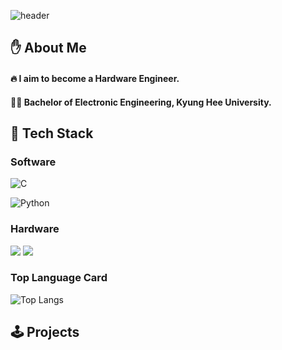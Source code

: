 <!-- ## Hi there 👋 -->

<!--
**Friday930/Friday930** is a ✨ _special_ ✨ repository because its `README.md` (this file) appears on your GitHub profile.

Here are some ideas to get you started:

- 🔭 I’m currently working on ...
- 🌱 I’m currently learning ...
- 👯 I’m looking to collaborate on ...
- 🤔 I’m looking for help with ...
- 💬 Ask me about ...
- 📫 How to reach me: ...
- 😄 Pronouns: ...
- ⚡ Fun fact: ...
-->

<!-- Header -->

![header](https://capsule-render.vercel.app/api?type=waving&color=auto&height=300&section=header&text=Good%20to%20see%20you👋&fontSize=90)

<!-- Body -->

## ✋ About Me
#### :fire: I aim to become a Hardware Engineer.
#### 👨‍🎓 Bachelor of Electronic Engineering, Kyung Hee University.

## 🧱 Tech Stack
### Software
<!-- C -->
![C](https://img.shields.io/badge/Lang-C-3776AB?style=for-the-badge)
<!-- Python -->
![Python](https://img.shields.io/badge/Lang-Python-3776AB?style=for-the-badge)


### Hardware
<span>
<!-- <img src="https://img.shields.io/badge/verilog-20232a.svg?style=for-the-badge&logo=verilog&logoColor=61DAFB" /> -->
<img src="https://img.shields.io/badge/Verilog-20232a.svg?style=for-the-badge&logoColor=61DAFB" />
<img src="https://img.shields.io/badge/SystemVerilog-20232a.svg?style=for-the-badge&logoColor=61DAFB" />
</span>

### Top Language Card
![Top Langs](https://github-readme-stats.vercel.app/api/top-langs/?username=Friday930&layout=compact)

## 🕹️ Projects
### 


